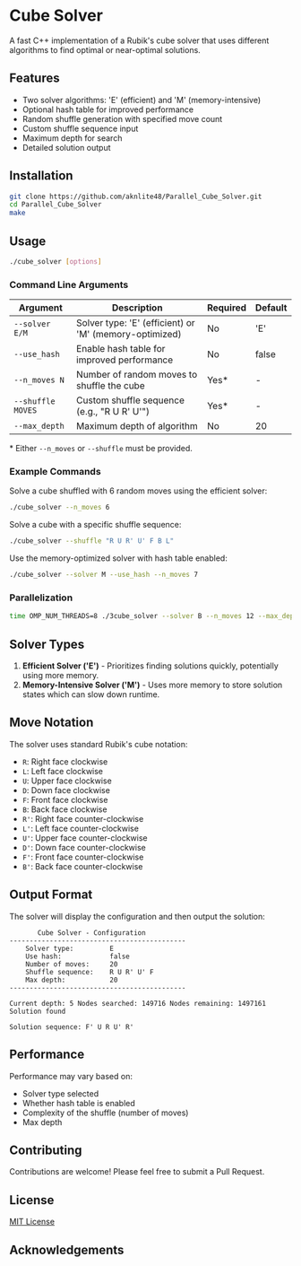 # Cube Solver

A fast C++ implementation of a Rubik's cube solver that uses different algorithms to find optimal or near-optimal solutions.

## Features

- Two solver algorithms: 'E' (efficient) and 'M' (memory-intensive)
- Optional hash table for improved performance
- Random shuffle generation with specified move count
- Custom shuffle sequence input
- Maximum depth for search
- Detailed solution output

## Installation

```bash
git clone https://github.com/aknlite48/Parallel_Cube_Solver.git
cd Parallel_Cube_Solver
make
```

## Usage

```bash
./cube_solver [options]
```

### Command Line Arguments

| Argument | Description | Required | Default |
|----------|-------------|----------|---------|
| `--solver E/M` | Solver type: 'E' (efficient) or 'M' (memory-optimized) | No | 'E' |
| `--use_hash` | Enable hash table for improved performance | No | false |
| `--n_moves N` | Number of random moves to shuffle the cube | Yes* | - |
| `--shuffle MOVES` | Custom shuffle sequence (e.g., "R U R' U'") | Yes* | - |
| `--max_depth` | Maximum depth of algorithm | No | 20 |

\* Either `--n_moves` or `--shuffle` must be provided.

### Example Commands

Solve a cube shuffled with 6 random moves using the efficient solver:
```bash
./cube_solver --n_moves 6
```

Solve a cube with a specific shuffle sequence:
```bash
./cube_solver --shuffle "R U R' U' F B L"
```

Use the memory-optimized solver with hash table enabled:
```bash
./cube_solver --solver M --use_hash --n_moves 7
```

### Parallelization
```bash
time OMP_NUM_THREADS=8 ./3cube_solver --solver B --n_moves 12 --max_depth 12 --shuffle "R U R' U' F B L D U' L' B F"
```

## Solver Types

1. **Efficient Solver ('E')** - Prioritizes finding solutions quickly, potentially using more memory.
2. **Memory-Intensive Solver ('M')** - Uses more memory to store solution states which can slow down runtime.

## Move Notation

The solver uses standard Rubik's cube notation:

- `R`: Right face clockwise
- `L`: Left face clockwise
- `U`: Upper face clockwise
- `D`: Down face clockwise
- `F`: Front face clockwise
- `B`: Back face clockwise
- `R'`: Right face counter-clockwise
- `L'`: Left face counter-clockwise
- `U'`: Upper face counter-clockwise
- `D'`: Down face counter-clockwise
- `F'`: Front face counter-clockwise
- `B'`: Back face counter-clockwise

## Output Format

The solver will display the configuration and then output the solution:

```
       Cube Solver - Configuration
--------------------------------------------
    Solver type:         E
    Use hash:            false
    Number of moves:     20
    Shuffle sequence:    R U R' U' F
    Max depth:           20
--------------------------------------------

Current depth: 5 Nodes searched: 149716 Nodes remaining: 1497161 
Solution found

Solution sequence: F' U R U' R'
```

## Performance

Performance may vary based on:
- Solver type selected
- Whether hash table is enabled
- Complexity of the shuffle (number of moves)
- Max depth

## Contributing

Contributions are welcome! Please feel free to submit a Pull Request.

## License

[MIT License](LICENSE)

## Acknowledgements
